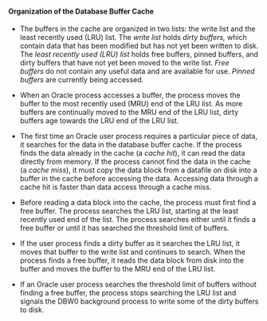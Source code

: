 #### Organization of the Database Buffer Cache

- The buffers in the cache are organized in two lists: the write list and the least recently used (LRU) list. The _write list_ holds _dirty buffers,_ which contain data that has been modified but has not yet been written to disk. The _least recently used (LRU) list_ holds free buffers, pinned buffers, and dirty buffers that have not yet been moved to the write list. _Free buffers_ do not contain any useful data and are available for use. _Pinned buffers_ are currently being accessed.

- When an Oracle process accesses a buffer, the process moves the buffer to the most recently used (MRU) end of the LRU list. As more buffers are continually moved to the MRU end of the LRU list, dirty buffers age towards the LRU end of the LRU list.

- The first time an Oracle user process requires a particular piece of data, it searches for the data in the database buffer cache. If the process finds the data already in the cache (a _cache hit_), it can read the data directly from memory. If the process cannot find the data in the cache (a _cache miss_), it must copy the data block from a datafile on disk into a buffer in the cache before accessing the data. Accessing data through a cache hit is faster than data access through a cache miss.

- Before reading a data block into the cache, the process must first find a free buffer. The process searches the LRU list, starting at the least recently used end of the list. The process searches either until it finds a free buffer or until it has searched the threshold limit of buffers.

- If the user process finds a dirty buffer as it searches the LRU list, it moves that buffer to the write list and continues to search. When the process finds a free buffer, it reads the data block from disk into the buffer and moves the buffer to the MRU end of the LRU list.

- If an Oracle user process searches the threshold limit of buffers without finding a free buffer, the process stops searching the LRU list and signals the DBW0 background process to write some of the dirty buffers to disk.